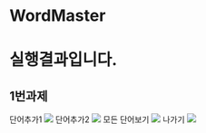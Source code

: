 # WordMaster
<h1>실행결과입니다.</h1>
<h2>1번과제</h2>
단어추가1
<img src = "https://github.com/YCJeon/WordMaster/blob/main/ScreenShot/단어추가1.png">
단어추가2
<img src = "https://github.com/YCJeon/WordMaster/blob/main/ScreenShot/단어추가2.png">
모든 단어보기
<img src = "https://github.com/YCJeon/WordMaster/blob/main/ScreenShot/모든단어보기.png">
나가기
<img src = "https://github.com/YCJeon/WordMaster/blob/main/ScreenShot/나가기.png">

